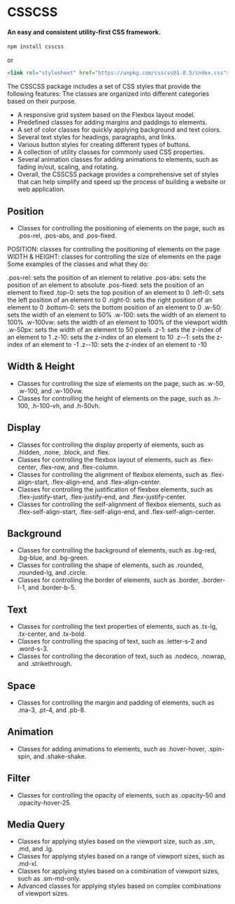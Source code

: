 # CSSCSS
#### An easy and consistent utility-first CSS framework.

```bash
npm install csscss
```
or
```html
<link rel="stylesheet" href="https://unpkg.com/csscss@1.0.5/index.css">
```

The CSSCSS package includes a set of CSS styles that provide the following features:
The classes are organized into different categories based on their purpose.

- A responsive grid system based on the Flexbox layout model.
- Predefined classes for adding margins and paddings to elements.
- A set of color classes for quickly applying background and text colors.
- Several text styles for headings, paragraphs, and links.
- Various button styles for creating different types of buttons.
- A collection of utility classes for commonly used CSS properties.
- Several animation classes for adding animations to elements, such as fading in/out, scaling, and rotating.
- Overall, the CSSCSS package provides a comprehensive set of styles that can help simplify and speed up the process of building a website or web application.




## Position
* Classes for controlling the positioning of elements on the page, such as .pos-rel, .pos-abs, and .pos-fixed.

POSITION: classes for controlling the positioning of elements on the page
WIDTH & HEIGHT: classes for controlling the size of elements on the page
Some examples of the classes and what they do:

.pos-rel: sets the position of an element to relative
.pos-abs: sets the position of an element to absolute
.pos-fixed: sets the position of an element to fixed
.top-0: sets the top position of an element to 0
.left-0: sets the left position of an element to 0
.right-0: sets the right position of an element to 0
.bottom-0: sets the bottom position of an element to 0
.w-50: sets the width of an element to 50%
.w-100: sets the width of an element to 100%
.w-100vw: sets the width of an element to 100% of the viewport width
.w-50px: sets the width of an element to 50 pixels
.z-1: sets the z-index of an element to 1
.z-10: sets the z-index of an element to 10
.z--1: sets the z-index of an element to -1
.z--10: sets the z-index of an element to -10

## Width & Height
* Classes for controlling the size of elements on the page, such as .w-50, .w-100, and .w-100vw.
* Classes for controlling the height of elements on the page, such as .h-100, .h-100-vh, and .h-50vh.
## Display
* Classes for controlling the display property of elements, such as .hidden, .none, .block, and .flex.
* Classes for controlling the flexbox layout of elements, such as .flex-center, .flex-row, and .flex-column.
* Classes for controlling the alignment of flexbox elements, such as .flex-align-start, .flex-align-end, and .flex-align-center.
* Classes for controlling the justification of flexbox elements, such as .flex-justify-start, .flex-justify-end, and .flex-justify-center.
* Classes for controlling the self-alignment of flexbox elements, such as .flex-self-align-start, .flex-self-align-end, and .flex-self-align-center.
## Background
* Classes for controlling the background of elements, such as .bg-red, .bg-blue, and .bg-green.
* Classes for controlling the shape of elements, such as .rounded, .rounded-lg, and .circle.
* Classes for controlling the border of elements, such as .border, .border-l-1, and .border-b-5.
## Text
* Classes for controlling the text properties of elements, such as .tx-lg, .tx-center, and .tx-bold.
* Classes for controlling the spacing of text, such as .letter-s-2 and .word-s-3.
* Classes for controlling the decoration of text, such as .nodeco, .nowrap, and .strikethrough.
## Space
* Classes for controlling the margin and padding of elements, such as .ma-3, .pt-4, and .pb-8.
## Animation
* Classes for adding animations to elements, such as .hover-hover, .spin-spin, and .shake-shake.
## Filter
* Classes for controlling the opacity of elements, such as .opacity-50 and .opacity-hover-25.
## Media Query
* Classes for applying styles based on the viewport size, such as .sm, .md, and .lg.
* Classes for applying styles based on a range of viewport sizes, such as .md-xl.
* Classes for applying styles based on a combination of viewport sizes, such as .sm-md-only.
* Advanced classes for applying styles based on complex combinations of viewport sizes.
